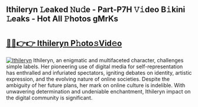 ## Ithileryn 𝙻eaked 𝙽u𝚍e - Part-P7H 𝚅𝚒deo B𝚒kini 𝙻eaks - Hot All 𝙿hotos gMrKs

# <h2><a href="http://ld2b5q.urlbe.top/?page=Ithileryn">🔗🔗👉👉 Ithileryn P𝚑oto𝚜Vid𝚎o</a></h2>

[![Ithileryn](https://i.imgur.com/eBuTRDB.gif)](http://ld2b5q.urlbe.top/?page=Ithileryn)
Ithileryn, an enigmatic and multifaceted character, challenges simple labels. Her pioneering use of digital media for self-representation has enthralled and infuriated spectators, igniting debates on identity, artistic expression, and the evolving nature of online societies. Despite the ambiguity of her future plans, her mark on online culture is indelible. With unwavering determination and undeniable enchantment, Ithileryn impact on the digital community is significant.
